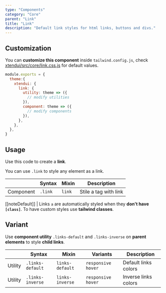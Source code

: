 ```yaml
---
type: "Components"
category: "Core"
parent: "Link"
title: "Link"
description: "Default link styles for html links, buttons and divs."
---
```


## Customization

You can **customize this component** inside `tailwind.config.js`, check [xtendui/src/core/link.css.js](https://github.com/minimit/xtendui/blob/master/src/core/link.css.js) for default values.

```jsx
module.exports = {
  theme:{
    xtendui: {
      link: {
        utility: theme => ({
          // modify utilities
        }),
        component: theme => ({
          // modify components
        }),
      },
    },
  },
}
```

## Usage

Use this code to create a **link**.

You can use `.link` to style any element as a link.

<div class="table-scroll">

|                         | Syntax                                     | Mixin                       | Description                   |
| ----------------------- | ----------------------------------------- | ----------------------------- | ----------------------------- |
| Component                  | `.link`                 | `link`              | Stile a tag with link            |

</div>

[[noteDefault]]
| Links `a` are automatically styled when they **don't have `[class]`**. To have custom styles use **tailwind classes**.

<demo>
  <demovanilla src="vanilla/components/core/link/usage">
  </demovanilla>
</demo>

## Variant

Use **component utility** `.links-default` and `.links-inverse` on **parent elements** to style **child links**.

<div class="table-scroll">

|                      | Syntax                          | Mixin            | Variants               | Description                   |
| ----------------------- | ---------------------------- | -----------------| ----------------------------- |----------------------------- |
| Utility                  | `.links-default`       | `links-default`                | `responsive hover`                | Default links colors            |
| Utility                  | `.links-inverse`       | `links-inverse`                | `responsive hover`                | Inverse links colors            |

</div>

<demo>
  <demovanilla src="vanilla/components/core/link/usage-inverse">
  </demovanilla>
</demo>
